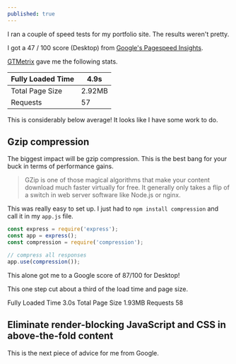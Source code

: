 ```yaml
---
published: true
---
```

I ran a couple of speed tests for my portfolio site. The results weren't pretty.

I got a 47 / 100 score (Desktop) from [Google's Pagespeed Insights](https://developers.google.com/speed/pagespeed/insights/).

[GTMetrix](https://gtmetrix.com/) gave me the following stats.

| Fully Loaded Time  | 4.9s   |
|--------------------|--------|
| Total Page Size    | 2.92MB |
| Requests           | 57     |

This is considerably below average! It looks like I have some work to do.

## Gzip compression

The biggest impact will be gzip compression. This is the best bang for your buck in terms of performance gains.

> GZip is one of those magical algorithms that make your content download much faster virtually for free. It generally only takes a flip of a switch in web server software like Node.js or nginx.

This was really easy to set up. I just had to `npm install compression` and call it in my `app.js` file.

```javascript
const express = require('express');
const app = express();
const compression = require('compression');

// compress all responses
app.use(compression());
```

This alone got me to a Google score of 87/100 for Desktop!

This one step cut about a third of the load time and page size.

Fully Loaded Time 3.0s 
Total Page Size 1.93MB 
Requests 58 

## Eliminate render-blocking JavaScript and CSS in above-the-fold content

This is the next piece of advice for me from Google.
